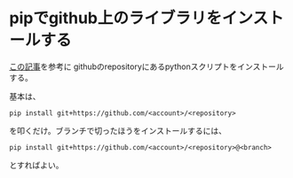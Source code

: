 # pipでgithub上のライブラリをインストールする

[この記事](https://qiita.com/syakoo/items/deddeb91e2a0313a45f7)を参考に
githubのrepositoryにあるpythonスクリプトをインストールする。

基本は、
```shell
pip install git+https://github.com/<account>/<repository>
```

を叩くだけ。ブランチで切ったほうをインストールするには、
```shell
pip install git+https://github.com/<account>/<repository>@<branch>
```

とすればよい。

